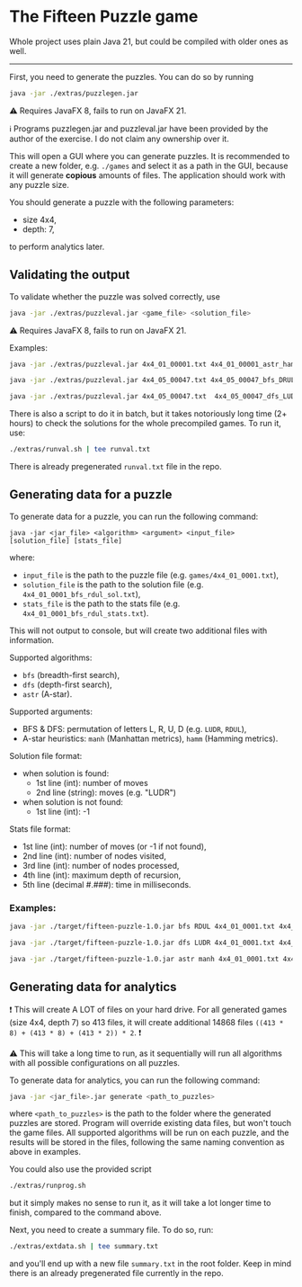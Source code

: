 # The Fifteen Puzzle game

Whole project uses plain Java 21, but could be compiled with older ones as well.

---

First, you need to generate the puzzles. You can do so by running

```bash
java -jar ./extras/puzzlegen.jar
```

⚠️ Requires JavaFX 8, fails to run on JavaFX 21.

ℹ️ Programs puzzlegen.jar and puzzleval.jar have been provided by the author of the exercise. I do not claim any
ownership over it.

This will open a GUI where you can generate puzzles. It is recommended to create a new folder, e.g. `./games`
and select it as a path in the GUI, because it will generate __copious__ amounts of files. The application should work
with any puzzle size.

You should generate a puzzle with the following parameters:

- size 4x4,
- depth: 7,

to perform analytics later.

## Validating the output

To validate whether the puzzle was solved correctly, use

```bash
java -jar ./extras/puzzleval.jar <game_file> <solution_file>
```

⚠️ Requires JavaFX 8, fails to run on JavaFX 21.

Examples:

```bash
java -jar ./extras/puzzleval.jar 4x4_01_00001.txt 4x4_01_00001_astr_hamm_sol.txt
```

```bash
java -jar ./extras/puzzleval.jar 4x4_05_00047.txt 4x4_05_00047_bfs_DRUL_sol.txt
```

```bash
java -jar ./extras/puzzleval.jar 4x4_05_00047.txt  4x4_05_00047_dfs_LUDR_sol.txt
```

There is also a script to do it in batch, but it takes notoriously long time (2+ hours) to check the solutions for the
whole precompiled games. To run it, use:

```bash
./extras/runval.sh | tee runval.txt
```

There is already pregenerated `runval.txt` file in the repo.

## Generating data for a puzzle

To generate data for a puzzle, you can run the following command:

```
java -jar <jar_file> <algorithm> <argument> <input_file> [solution_file] [stats_file]
```

where:

- `input_file` is the path to the puzzle file (e.g. `games/4x4_01_0001.txt`),
- `solution_file` is the path to the solution file (e.g. `4x4_01_0001_bfs_rdul_sol.txt`),
- `stats_file` is the path to the stats file (e.g. `4x4_01_0001_bfs_rdul_stats.txt`).

This will not output to console, but will create two additional files with information.

Supported algorithms:

* `bfs` (breadth-first search),
* `dfs` (depth-first search),
* `astr` (A-star).

Supported arguments:

* BFS & DFS: permutation of letters L, R, U, D  (e.g. `LUDR`, `RDUL`),
* A-star heuristics: `manh` (Manhattan metrics), `hamm` (Hamming metrics).

Solution file format:

* when solution is found:
    * 1st line (int): number of moves
    * 2nd line (string): moves (e.g. "LUDR")
* when solution is not found:
    * 1st line (int): -1

Stats file format:

* 1st line (int): number of moves (or -1 if not found),
* 2nd line (int): number of nodes visited,
* 3rd line (int): number of nodes processed,
* 4th line (int): maximum depth of recursion,
* 5th line (decimal #.###): time in milliseconds.

### Examples:

```bash
java -jar ./target/fifteen-puzzle-1.0.jar bfs RDUL 4x4_01_0001.txt 4x4_01_0001_bfs_rdul_sol.txt 4x4_01_0001_bfs_rdul_stats.txt
```

```bash
java -jar ./target/fifteen-puzzle-1.0.jar dfs LUDR 4x4_01_0001.txt 4x4_01_0001_dfs_ludr_sol.txt 4x4_01_0001_dfs_ludr_stats.txt
```

```bash
java -jar ./target/fifteen-puzzle-1.0.jar astr manh 4x4_01_0001.txt 4x4_01_0001_astr_manh_sol.txt 4x4_01_0001_astr_manh_stats.txt
```

## Generating data for analytics

❗ This will create A LOT of files on your hard drive. For all generated games (size 4x4, depth 7) so 413 files, it will
create additional 14868 files `((413 * 8) + (413 * 8) + (413 * 2)) * 2`. ❗

⚠️ This will take a long time to run, as it sequentially will run all algorithms with all possible configurations on all
puzzles.

To generate data for analytics, you can run the following command:

```bash
java -jar <jar_file>.jar generate <path_to_puzzles>
```

where `<path_to_puzzles>` is the path to the folder where the generated puzzles are stored. Program will override
existing data files, but won't touch the game files. All supported algorithms will be run on each puzzle, and the
results will be stored in the files, following the same naming convention as above in examples.

You could also use the provided script

```bash
./extras/runprog.sh
```

but it simply makes no sense to run it, as it will take a lot longer time to finish, compared to the command above.

Next, you need to create a summary file. To do so, run:

```bash
./extras/extdata.sh | tee summary.txt
```

and you'll end up with a new file `summary.txt` in the root folder. Keep in mind there is an already pregenerated file
currently in the repo.